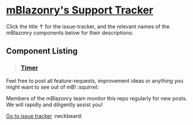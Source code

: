 # [mBlazonry's Support Tracker](https://github.com/aklef/mBlazonrySupport/issues) #

Click the title ↑ for the issue-tracker, and the relevant names of the mBlazonry components below for their descriptions: 

## Component Listing ##

> ### [Timer](mBlazonrySupport/TIMER.md) ###


Feel free to post all feature-requests, improvement ideas or anything you might want to see out of mB! :squirrel:

Members of the mBlazonry team monitor this repo regularly for new posts. We will rapidly and diligently assist you!

[Go to issue tracker](https://github.com/aklef/mBlazonryComponentIssues/issues)  :neckbeard:




